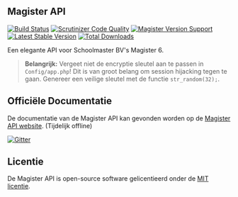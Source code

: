 ## Magister API
[![Build Status](https://scrutinizer-ci.com/g/Stanvk/Magister/badges/build.png?b=master)](https://scrutinizer-ci.com/g/Stanvk/Magister/build-status/master)
[![Scrutinizer Code Quality](https://scrutinizer-ci.com/g/Stanvk/Magister/badges/quality-score.png?b=master)](https://scrutinizer-ci.com/g/Stanvk/Magister/?branch=master)
[![Magister Version Support](https://img.shields.io/badge/Magister-6.1.0-brightgreen.svg)](https://packagist.org/packages/stanvk/magister)
[![Latest Stable Version](https://poser.pugx.org/stanvk/magister/v/stable.svg)](https://packagist.org/packages/stanvk/magister)
[![Total Downloads](https://poser.pugx.org/stanvk/magister/downloads)](https://packagist.org/packages/stanvk/magister)

Een elegante API voor Schoolmaster BV's Magister 6.

> **Belangrijk:** Vergeet niet de encryptie sleutel aan te passen in `Config/app.php`! Dit is van groot belang om session hijacking tegen te gaan. Genereer een veilige sleutel met de functie `str_random(32);`.

## Officiële Documentatie

De documentatie van de Magister API kan gevonden worden op de [Magister API website](http://www.magister-api.nl). (Tijdelijk offline)

[![Gitter](https://badges.gitter.im/Join%20Chat.svg)](https://gitter.im/Stanvk/Magister?utm_source=badge&utm_medium=badge&utm_campaign=pr-badge)


## Licentie

De Magister API is open-source software gelicentieerd onder de [MIT licentie](http://opensource.org/licenses/MIT).
